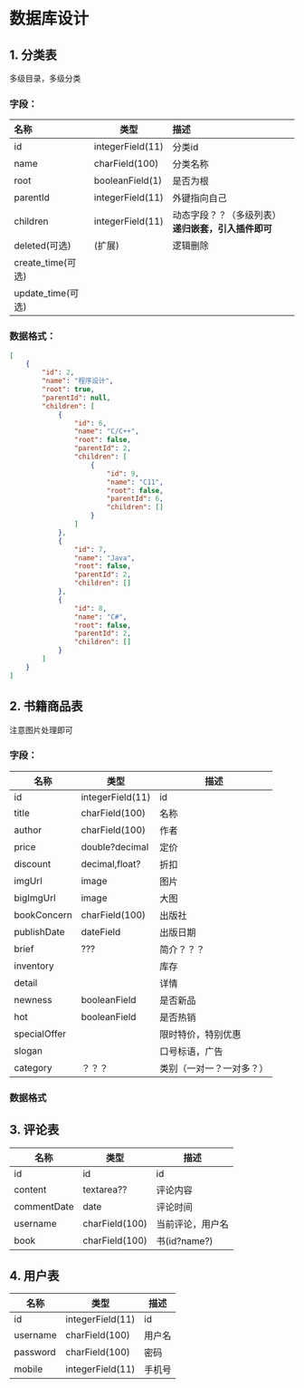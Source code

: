 # 数据库设计

## 1. 分类表

多级目录，多级分类

### 字段：

| 名称              | 类型             | 描述                                               |
| :---------------- | ---------------- | :------------------------------------------------- |
| id                | integerField(11) | 分类id                                             |
| name              | charField(100)   | 分类名称                                           |
| root              | booleanField(1)  | 是否为根                                           |
| parentId          | integerField(11) | 外键指向自己                                       |
| children          | integerField(11) | 动态字段？？（多级列表）**递归嵌套，引入插件即可** |
| deleted(可选)     | (扩展)           | 逻辑删除                                           |
| create_time(可选) |                  |                                                    |
| update_time(可选) |                  |                                                    |



### 数据格式：

```json
[
    {
        "id": 2,
        "name": "程序设计",
        "root": true,
        "parentId": null,
        "children": [
            {
                "id": 6,
                "name": "C/C++",
                "root": false,
                "parentId": 2,
                "children": [
                    {
                        "id": 9,
                        "name": "C11",
                        "root": false,
                        "parentId": 6,
                        "children": []
                    }
                ]
            },
            {
                "id": 7,
                "name": "Java",
                "root": false,
                "parentId": 2,
                "children": []
            },
            {
                "id": 8,
                "name": "C#",
                "root": false,
                "parentId": 2,
                "children": []
            }
        ]
    }
]
```

## 2. 书籍商品表

注意图片处理即可

### 字段：

| 名称         | 类型             | 描述                     |
| ------------ | ---------------- | ------------------------ |
| id           | integerField(11) | id                       |
| title        | charField(100)   | 名称                     |
| author       | charField(100)   | 作者                     |
| price        | double?decimal   | 定价                     |
| discount     | decimal,float?   | 折扣                     |
| imgUrl       | image            | 图片                     |
| bigImgUrl    | image            | 大图                     |
| bookConcern  | charField(100)   | 出版社                   |
| publishDate  | dateField        | 出版日期                 |
| brief        | ???              | 简介？？？               |
| inventory    |                  | 库存                     |
| detail       |                  | 详情                     |
| newness      | booleanField     | 是否新品                 |
| hot          | booleanField     | 是否热销                 |
| specialOffer |                  | 限时特价，特别优惠       |
| slogan       |                  | 口号标语，广告           |
| category     | ？？？           | 类别（一对一？一对多？） |





### 数据格式

## 3. 评论表

| 名称        | 类型           | 描述             |
| ----------- | -------------- | ---------------- |
| id          | id             | id               |
| content     | textarea??     | 评论内容         |
| commentDate | date           | 评论时间         |
| username    | charField(100) | 当前评论，用户名 |
| book        | charField(100) | 书(id?name?)     |



## 4. 用户表

| 名称     | 类型             | 描述   |
| -------- | ---------------- | ------ |
| id       | integerField(11) | id     |
| username | charField(100)   | 用户名 |
| password | charField(100)   | 密码   |
| mobile   | integerField(11) | 手机号 |

